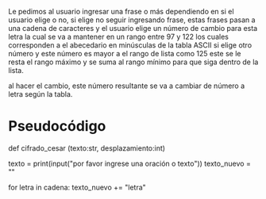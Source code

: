 Le pedimos al usuario ingresar una frase o más dependiendo en si el usuario elige o no, si elige no seguir ingresando frase, estas frases pasan a una cadena de caracteres y el usuario elige un número de cambio para esta letra la cual se va a mantener en un rango entre 97 y 122 los cuales corresponden a el abecedario en minúsculas de la tabla ASCII si elige otro número y este número es mayor a el rango de lista como 125 este se le resta el rango máximo y se suma al rango mínimo para que siga dentro de la lista.

al hacer el cambio, este número resultante se va a cambiar de número a letra según la tabla.

# Pseudocódigo

def cifrado_cesar (texto:str, desplazamiento:int)

texto = print(input("por favor ingrese una oración o texto"))
texto_nuevo = ""

for letra in cadena:
    texto_nuevo += "letra"